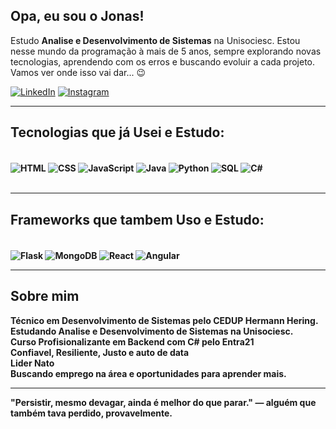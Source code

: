 Opa, eu sou o Jonas!
--
Estudo <b>Analise e Desenvolvimento de Sistemas</b> na Unisociesc. Estou nesse mundo da programação à mais de 5 anos, sempre explorando novas tecnologias, aprendendo com os erros e buscando evoluir a cada projeto. Vamos ver onde isso vai dar... 😉

[![LinkedIn](https://img.shields.io/badge/LinkedIn-0077B5?style=for-the-badge&logo=linkedin&logoColor=white)](www.linkedin.com/in/jonas-tillmann-junior-873416333)
[![Instagram](https://img.shields.io/badge/Instagram-E4405F?style=for-the-badge&logo=instagram&logoColor=white)]([https://www.instagram.com/andreee_vitor/](https://www.instagram.com/_tillmann.j?igsh=M2xhMTE4MHc0eGhk))

---

<b>Tecnologias que já Usei e Estudo:<b>
--
<div style=""display: inline_block"><br/>
  <img align="center" alt="HTML" src="https://img.shields.io/badge/HTML-239120?style=for-the-badge&logo=html5&logoColor=white" />
  <img align="center" alt="CSS" src="https://img.shields.io/badge/CSS-239120?style=for-the-badge&logo=css3&logoColor=white" />
  <img align="center" alt="JavaScript" src="https://img.shields.io/badge/JavaScript-F7DF1E?style=for-the-badge&logo=javascript&logoColor=black" />
  <img align="center" alt="Java" src="https://img.shields.io/badge/Java-ED8B00?style=for-the-badge&logo=openjdk&logoColor=white" />
  <img align="center" alt="Python" src="https://img.shields.io/badge/Python-3776AB?style=for-the-badge&logo=python&logoColor=white" />
  <img align="center" alt="SQL" src="https://img.shields.io/badge/SQL-4479A1?style=for-the-badge&logo=postgresql&logoColor=white" />
  <img align="center" alt="C#" src="https://img.shields.io/badge/C%23-239120?style=for-the-badge&logo=c-sharp&logoColor=white" />
</div><br/>

---

<b>Frameworks que tambem Uso e Estudo:<b>
--
<div style="display: inline_block"><br/>
  <img align="center" alt="Flask" src="https://img.shields.io/badge/Flask-000000?style=for-the-badge&logo=flask&logoColor=white" />
  <img align="center" alt="MongoDB" src="https://img.shields.io/badge/MongoDB-47A248?style=for-the-badge&logo=mongodb&logoColor=white" />
  <img align="center" alt="React" src="https://img.shields.io/badge/React-20232A?style=for-the-badge&logo=react&logoColor=61DAFB" />
  <img align="center" alt="Angular" src="https://img.shields.io/badge/Angular-DD0031?style=for-the-badge&logo=angular&logoColor=white" />
</div>

---

<b>Sobre mim</b><br/>
--
Técnico em Desenvolvimento de Sistemas pelo CEDUP Hermann Hering.<br>
Estudando <b>Analise e Desenvolvimento de Sistemas</b> na Unisociesc.<br>
Curso Profisionalizante em Backend com C# pelo Entra21<br>
Confiavel, Resiliente, Justo e auto de data<br>
Lider Nato<br>
Buscando emprego na área e oportunidades para aprender mais.<br>

---

"Persistir, mesmo devagar, ainda é melhor do que parar." — alguém que também tava perdido, provavelmente.
